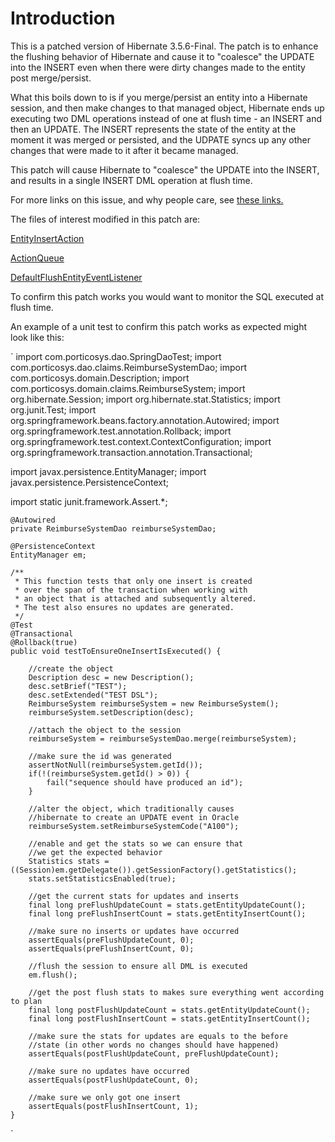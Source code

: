 # Introduction

This is a patched version of Hibernate 3.5.6-Final. The patch is to enhance the
flushing behavior of Hibernate and cause it to "coalesce" the UPDATE into the 
INSERT even when there were dirty changes made to the entity post merge/persist.

What this boils down to is if you merge/persist an entity into a Hibernate session,
and then make changes to that managed object, Hibernate ends up executing two 
DML operations instead of one at flush time - an INSERT and then an UPDATE. The INSERT
represents the state of the entity at the moment it was merged or persisted, and the
UDPATE syncs up any other changes that were made to it after it became managed.

This patch will cause Hibernate to "coalesce" the UPDATE into the INSERT, and results
in a single INSERT DML operation at flush time.

For more links on this issue, and why people care, see [these links.](http://delicious.com/sfraser/coalesce)

The files of interest modified in this patch are:

[EntityInsertAction](http://github.com/sfraser/Hibernate-Core-3.5.6-Final-patched-with--True-Coalesce--enhancement/commit/33290bfc0b8ba8aef443eb029c8ed2aa728743c9#diff-3)

[ActionQueue](http://github.com/sfraser/Hibernate-Core-3.5.6-Final-patched-with--True-Coalesce--enhancement/commit/33290bfc0b8ba8aef443eb029c8ed2aa728743c9#diff-4)

[DefaultFlushEntityEventListener](http://github.com/sfraser/Hibernate-Core-3.5.6-Final-patched-with--True-Coalesce--enhancement/commit/33290bfc0b8ba8aef443eb029c8ed2aa728743c9#diff-5)


To confirm this patch works you would want to monitor the SQL executed at flush time.

An example of a unit test to confirm this patch works as expected might look like this:

`
import com.porticosys.dao.SpringDaoTest;
import com.porticosys.dao.claims.ReimburseSystemDao;
import com.porticosys.domain.Description;
import com.porticosys.domain.claims.ReimburseSystem;
import org.hibernate.Session;
import org.hibernate.stat.Statistics;
import org.junit.Test;
import org.springframework.beans.factory.annotation.Autowired;
import org.springframework.test.annotation.Rollback;
import org.springframework.test.context.ContextConfiguration;
import org.springframework.transaction.annotation.Transactional;

import javax.persistence.EntityManager;
import javax.persistence.PersistenceContext;

import static junit.framework.Assert.*;

    @Autowired
    private ReimburseSystemDao reimburseSystemDao;

    @PersistenceContext
    EntityManager em;

    /**
     * This function tests that only one insert is created
     * over the span of the transaction when working with
     * an object that is attached and subsequently altered.
     * The test also ensures no updates are generated.
     */
    @Test
    @Transactional
    @Rollback(true)
    public void testToEnsureOneInsertIsExecuted() {

        //create the object
        Description desc = new Description();
        desc.setBrief("TEST");
        desc.setExtended("TEST DSL");
        ReimburseSystem reimburseSystem = new ReimburseSystem();
        reimburseSystem.setDescription(desc);

        //attach the object to the session
        reimburseSystem = reimburseSystemDao.merge(reimburseSystem);

        //make sure the id was generated
        assertNotNull(reimburseSystem.getId());
        if(!(reimburseSystem.getId() > 0)) {
            fail("sequence should have produced an id");
        }

        //alter the object, which traditionally causes
        //hibernate to create an UPDATE event in Oracle
        reimburseSystem.setReimburseSystemCode("A100");

        //enable and get the stats so we can ensure that
        //we get the expected behavior
        Statistics stats = ((Session)em.getDelegate()).getSessionFactory().getStatistics();
        stats.setStatisticsEnabled(true);

        //get the current stats for updates and inserts
        final long preFlushUpdateCount = stats.getEntityUpdateCount();
        final long preFlushInsertCount = stats.getEntityInsertCount();

        //make sure no inserts or updates have occurred
        assertEquals(preFlushUpdateCount, 0);
        assertEquals(preFlushInsertCount, 0);

        //flush the session to ensure all DML is executed
        em.flush();

        //get the post flush stats to makes sure everything went according to plan
        final long postFlushUpdateCount = stats.getEntityUpdateCount();
        final long postFlushInsertCount = stats.getEntityInsertCount();

        //make sure the stats for updates are equals to the before
        //state (in other words no changes should have happened)
        assertEquals(postFlushUpdateCount, preFlushUpdateCount);

        //make sure no updates have occurred
        assertEquals(postFlushUpdateCount, 0);

        //make sure we only got one insert
        assertEquals(postFlushInsertCount, 1);
    }
`
